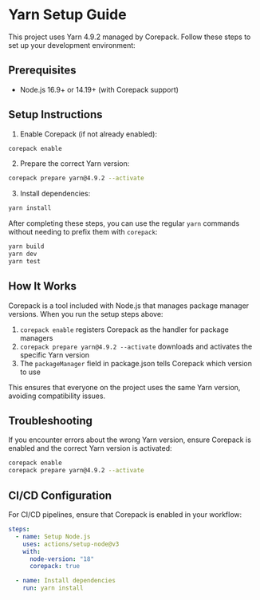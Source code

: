 # Yarn Setup Guide

This project uses Yarn 4.9.2 managed by Corepack. Follow these steps to set up your development environment:

## Prerequisites

- Node.js 16.9+ or 14.19+ (with Corepack support)

## Setup Instructions

1. Enable Corepack (if not already enabled):

```bash
corepack enable
```

2. Prepare the correct Yarn version:

```bash
corepack prepare yarn@4.9.2 --activate
```

3. Install dependencies:

```bash
yarn install
```

After completing these steps, you can use the regular `yarn` commands without needing to prefix them with `corepack`:

```bash
yarn build
yarn dev
yarn test
```

## How It Works

Corepack is a tool included with Node.js that manages package manager versions. When you run the setup steps above:

1. `corepack enable` registers Corepack as the handler for package managers
2. `corepack prepare yarn@4.9.2 --activate` downloads and activates the specific Yarn version
3. The `packageManager` field in package.json tells Corepack which version to use

This ensures that everyone on the project uses the same Yarn version, avoiding compatibility issues.

## Troubleshooting

If you encounter errors about the wrong Yarn version, ensure Corepack is enabled and the correct Yarn version is activated:

```bash
corepack enable
corepack prepare yarn@4.9.2 --activate
```

## CI/CD Configuration

For CI/CD pipelines, ensure that Corepack is enabled in your workflow:

```yaml
steps:
  - name: Setup Node.js
    uses: actions/setup-node@v3
    with:
      node-version: "18"
      corepack: true

  - name: Install dependencies
    run: yarn install
```
